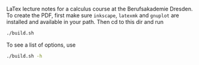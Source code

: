 LaTex lecture notes for a calculus course at the Berufsakademie Dresden. To create the PDF, first make sure `inkscape`, `latexmk` and `gnuplot` are installed and available in your path. Then cd to this dir and run

```bash
./build.sh
```

To see a list of options, use

```bash
./build.sh -h
```
